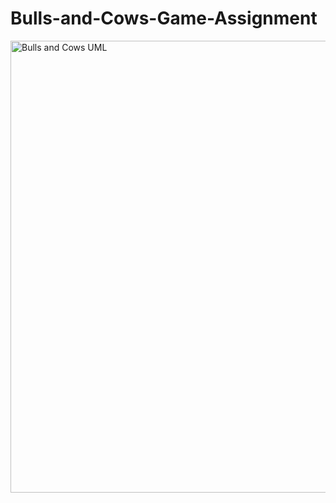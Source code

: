 # Bulls-and-Cows-Game-Assignment

<img width="723" alt="Bulls and Cows UML" src="https://user-images.githubusercontent.com/91888364/231911713-ed2b5c1c-e3c6-40c3-9ca7-0097b1bab44e.png">

